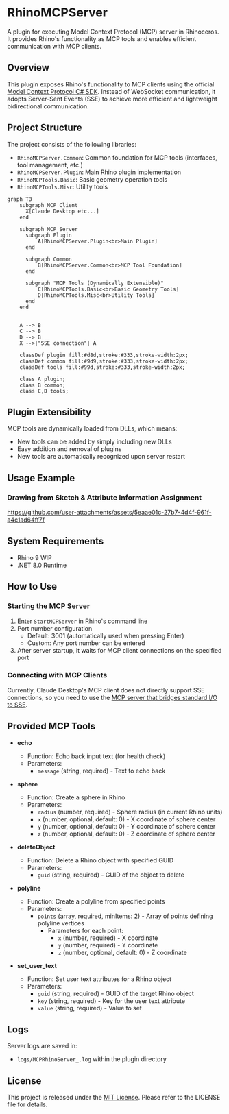 # RhinoMCPServer

A plugin for executing Model Context Protocol (MCP) server in Rhinoceros. It provides Rhino's functionality as MCP tools and enables efficient communication with MCP clients.

## Overview

This plugin exposes Rhino's functionality to MCP clients using the official [Model Context Protocol C# SDK](https://github.com/modelcontextprotocol/csharp-sdk). Instead of WebSocket communication, it adopts Server-Sent Events (SSE) to achieve more efficient and lightweight bidirectional communication.

## Project Structure

The project consists of the following libraries:

- `RhinoMCPServer.Common`: Common foundation for MCP tools (interfaces, tool management, etc.)
- `RhinoMCPServer.Plugin`: Main Rhino plugin implementation
- `RhinoMCPTools.Basic`: Basic geometry operation tools
- `RhinoMCPTools.Misc`: Utility tools

```mermaid
graph TB
    subgraph MCP Client
      X[Claude Desktop etc...]
    end

    subgraph MCP Server
      subgraph Plugin
          A[RhinoMCPServer.Plugin<br>Main Plugin]
      end

      subgraph Common
          B[RhinoMCPServer.Common<br>MCP Tool Foundation]
      end

      subgraph "MCP Tools (Dynamically Extensible)"
          C[RhinoMCPTools.Basic<br>Basic Geometry Tools]
          D[RhinoMCPTools.Misc<br>Utility Tools]
      end
    end


    A --> B
    C --> B
    D --> B
    X -->|"SSE connection"| A

    classDef plugin fill:#d8d,stroke:#333,stroke-width:2px;
    classDef common fill:#9d9,stroke:#333,stroke-width:2px;
    classDef tools fill:#99d,stroke:#333,stroke-width:2px;

    class A plugin;
    class B common;
    class C,D tools;
```

## Plugin Extensibility

MCP tools are dynamically loaded from DLLs, which means:

- New tools can be added by simply including new DLLs
- Easy addition and removal of plugins
- New tools are automatically recognized upon server restart

## Usage Example
### Drawing from Sketch & Attribute Information Assignment
https://github.com/user-attachments/assets/5eaae01c-27b7-4d4f-961f-a4c1ad64ff7f

## System Requirements

- Rhino 9 WIP
- .NET 8.0 Runtime

## How to Use

### Starting the MCP Server

1. Enter `StartMCPServer` in Rhino's command line
2. Port number configuration
   - Default: 3001 (automatically used when pressing Enter)
   - Custom: Any port number can be entered
3. After server startup, it waits for MCP client connections on the specified port

### Connecting with MCP Clients

Currently, Claude Desktop's MCP client does not directly support SSE connections, so you need to use the [MCP server that bridges standard I/O to SSE](https://github.com/boilingdata/mcp-server-and-gw).

## Provided MCP Tools

- **echo**
  - Function: Echo back input text (for health check)
  - Parameters:
    - `message` (string, required) - Text to echo back

- **sphere**
  - Function: Create a sphere in Rhino
  - Parameters:
    - `radius` (number, required) - Sphere radius (in current Rhino units)
    - `x` (number, optional, default: 0) - X coordinate of sphere center
    - `y` (number, optional, default: 0) - Y coordinate of sphere center
    - `z` (number, optional, default: 0) - Z coordinate of sphere center

- **deleteObject**
  - Function: Delete a Rhino object with specified GUID
  - Parameters:
    - `guid` (string, required) - GUID of the object to delete

- **polyline**
  - Function: Create a polyline from specified points
  - Parameters:
    - `points` (array, required, minItems: 2) - Array of points defining polyline vertices
      - Parameters for each point:
        - `x` (number, required) - X coordinate
        - `y` (number, required) - Y coordinate
        - `z` (number, optional, default: 0) - Z coordinate

- **set_user_text**
  - Function: Set user text attributes for a Rhino object
  - Parameters:
    - `guid` (string, required) - GUID of the target Rhino object
    - `key` (string, required) - Key for the user text attribute
    - `value` (string, required) - Value to set

## Logs

Server logs are saved in:
- `logs/MCPRhinoServer_.log` within the plugin directory

## License

This project is released under the [MIT License](./LICENSE). Please refer to the LICENSE file for details.